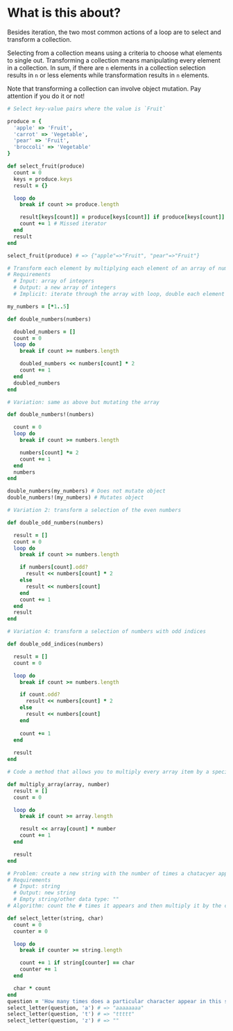 # What is this about?

Besides iteration, the two most common actions of a loop are to select and transform a collection.

Selecting from a collection means using a criteria to choose what elements to single out. Transforming a collection means manipulating every element in a collection. In sum, if there are `n` elements in a collection selection results in `n` or less elements while transformation results in `n` elements.

Note that transforming a collection can involve object mutation. Pay attention if you do it or not!

```ruby
# Select key-value pairs where the value is `Fruit`

produce = {
  'apple' => 'Fruit',
  'carrot' => 'Vegetable',
  'pear' => 'Fruit',
  'broccoli' => 'Vegetable'
}

def select_fruit(produce)
  count = 0
  keys = produce.keys
  result = {}

  loop do
    break if count >= produce.length

    result[keys[count]] = produce[keys[count]] if produce[keys[count]] == "Fruit"
    count += 1 # Missed iterator
  end
  result
end

select_fruit(produce) # => {"apple"=>"Fruit", "pear"=>"Fruit"}
```

```ruby
# Transform each element by multiplying each element of an array of numbers by 2
# Requirements
  # Input: array of integers
  # Output: a new array of integers
  # Implicit: iterate through the array with loop, double each element and store it in a new array

my_numbers = [*1..5]

def double_numbers(numbers)

  doubled_numbers = []
  count = 0
  loop do
    break if count >= numbers.length

    doubled_numbers << numbers[count] * 2
    count += 1
  end
  doubled_numbers
end

# Variation: same as above but mutating the array

def double_numbers!(numbers)

  count = 0
  loop do
    break if count >= numbers.length

    numbers[count] *= 2
    count += 1
  end
  numbers
end

double_numbers(my_numbers) # Does not mutate object
double_numbers!(my_numbers) # Mutates object

# Variation 2: transform a selection of the even numbers

def double_odd_numbers(numbers)

  result = []
  count = 0
  loop do
    break if count >= numbers.length

    if numbers[count].odd?
      result << numbers[count] * 2
    else
      result << numbers[count]
    end
    count += 1
  end
  result
end

# Variation 4: transform a selection of numbers with odd indices

def double_odd_indices(numbers)

  result = []
  count = 0

  loop do
    break if count >= numbers.length

    if count.odd?
      result << numbers[count] * 2
    else
      result << numbers[count]
    end
  
    count += 1
  end
  
  result
end
```

```ruby
# Code a method that allows you to multiply every array item by a specified value

def multiply_array(array, number)
  result = []
  count = 0

  loop do
    break if count >= array.length

    result << array[count] * number
    count += 1
  end

  result
end
```

```ruby
# Problem: create a new string with the number of times a chatacyer appears in the input string"
# Requirements
  # Input: string
  # Output: new string
  # Empty string/other data type: ""
# Algorithm: count the # times it appears and then multiply it by the character

def select_letter(string, char)
  count = 0
  counter = 0

  loop do
    break if counter >= string.length

    count += 1 if string[counter] == char
    counter += 1
  end

  char * count
end
question = 'How many times does a particular character appear in this sentence?'
select_letter(question, 'a') # => "aaaaaaaa"
select_letter(question, 't') # => "ttttt"
select_letter(question, 'z') # => ""